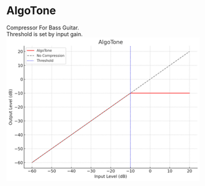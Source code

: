 # AlgoTone
Compressor For Bass Guitar.  <br>
Threshold is set by input gain. <br>
<img src="AlgoTone.jpg">

